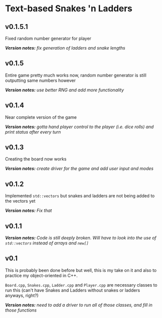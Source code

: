 # Text-based Snakes 'n Ladders

## v0.1.5.1

Fixed random number generator for player

___Version notes:__ fix generation of ladders and snake lengths_

## v0.1.5

Entire game pretty much works now, random number generator is still outputting same numbers however

___Version notes:__ use better RNG and add more functionality_

## v0.1.4

Near complete version of the game

___Version notes:__ gotta hand player control to the player (i.e. dice rolls) and print status after every turn_

## v0.1.3

Creating the board now works

___Version notes:__ create driver for the game and add user input and modes_

## v0.1.2

Implemented `std::vectors` but snakes and ladders are not being added to the vectors yet

___Version notes:__ Fix that_

## v0.1.1

___Version notes:__ Code is still deeply broken. Will have to look into the use of `std::vectors` instead of arrays and `new[]`_

## v0.1

This is probably been done before but well, this is my take on it and also to practice my object-oriented in C++.  

`Board.cpp`, `Snakes.cpp`, `Ladder.cpp` and `Player.cpp` are necessary classes to run this (can't have Snakes and Ladders without snakes or ladders anyways, right?)

___Version notes:__ need to add a driver to run all of those classes, and fill in those functions_
